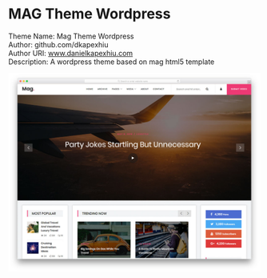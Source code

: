 # MAG Theme Wordpress

Theme Name: Mag Theme Wordpress<br>
Author: github.com/dkapexhiu<br>
Author URI: www.danielkapexhiu.com<br>
Description: A wordpress theme based on mag html5 template<br>

![screenshot](screenshot.png)
